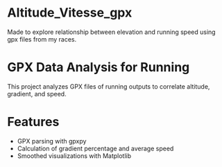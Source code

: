 # Altitude_Vitesse_gpx
Made to explore relationship between elevation and running speed using gpx files from my races.

# GPX Data Analysis for Running

This project analyzes GPX files of running outputs to correlate altitude, gradient, and speed.

# Features

- GPX parsing with gpxpy
- Calculation of gradient percentage and average speed
- Smoothed visualizations with Matplotlib
